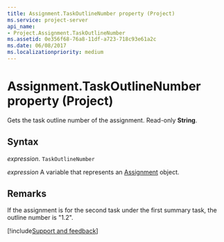 ```yaml
---
title: Assignment.TaskOutlineNumber property (Project)
ms.service: project-server
api_name:
- Project.Assignment.TaskOutlineNumber
ms.assetid: 0e356f68-76a8-11df-a723-718c93e61a2c
ms.date: 06/08/2017
ms.localizationpriority: medium
---
```



# Assignment.TaskOutlineNumber property (Project)

Gets the task outline number of the assignment. Read-only **String**.


## Syntax

_expression_. `TaskOutlineNumber`

_expression_ A variable that represents an [Assignment](./Project.Assignment.md) object.


## Remarks

If the assignment is for the second task under the first summary task, the outline number is "1.2".

[!include[Support and feedback](~/includes/feedback-boilerplate.md)]